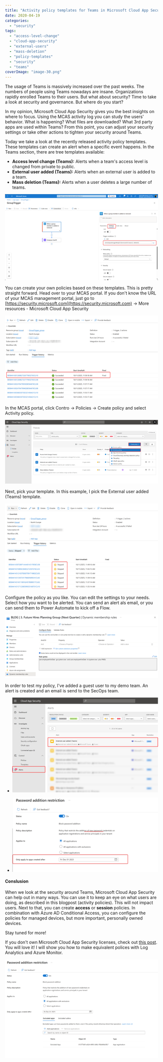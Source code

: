 ```yaml
---
title: "Activity policy templates for Teams in Microsoft Cloud App Security"
date: 2020-04-19
categories: 
  - "security"
tags: 
  - "access-level-change"
  - "cloud-app-security"
  - "external-users"
  - "mass-deletion"
  - "policy-templates"
  - "security"
  - "teams"
coverImage: "image-30.png"
---
```


The usage of Teams is massively increased over the past weeks. The numbers of people using Teams nowadays are insane. Organizations rapidly enrolled Teams to their users. But what about security? Time to take a look at security and governance. But where do you start?

In my opinion, Microsoft Cloud App Security gives you the best insights on where to focus. Using the MCAS activity log you can study the users' behavior. What is happening? What files are downloaded? What 3rd party apps are used within Teams? From this point, you can adjust your security settings or take other actions to tighten your security around Teams.

Today we take a look at the recently released activity policy templates. These templates can create an alert when a specific event happens. In the Teams section, there are tree templates available:

- **Access level change (Teams):** Alerts when a team's access level is changed from private to public.
- **External user added (Teams):** Alerts when an external user is added to a team.
- **Mass deletion (Teams):** Alerts when a user deletes a large number of teams.

![](/assets/images/image-30.png)

You can create your own policies based on these templates. This is pretty straight forward. Head over to your MCAS portal. If you don't know the URL of your MCAS management portal, just go to [https://security.microsoft.com](https://security.microsoft.com) -> More resources - Microsoft Cloud App Security

![](/assets/images/image-31.png)

In the MCAS portal, click Contro -> Policies -> Create policy and select Activity policy.

![](/assets/images/msedge_HnZEC246Dd.png)

Next, pick your template. In this example, I pick the External user added (Teams) template.

![](/assets/images/image-32.png)

Configure the policy as you like. You can edit the settings to your needs. Select how you want to be alerted. You can send an alert als email, or you can send them to Power Automate to kick off a Flow.

![](/assets/images/image-34.png)

In order to test my policy, I've added a guest user to my demo team. An alert is created and an email is send to the SecOps team.

- ![](/assets/images/msedge_KBKfZHDGLh.png)
    
- ![](/assets/images/image-37.png)
    

#### Conslusion

When we look at the security around Teams, Microsoft Cloud App Security can help out in many ways. You can use it to keep an eye on what users are doing, as described in this blogpost (activity policies). This will not impact users. Next to that, you can create **access** or **session** policies. In combination with Azure AD Conditional Access, you can configure the policies for managed devices, but more important, personally owned devices.

Stay tuned for more!

If you don't own Microsoft Cloud App Security licenses, check out [this post](https://janbakker.tech/2020/04/26/how-to-keep-an-eye-on-your-teams-with-log-analytics-and-azure-monitor/). You will love it! I will show you how to make equivalent polices with Log Analytics and Azure Monitor.

[![](/assets/images/image-47.png)](https://janbakker.tech/2020/04/26/how-to-keep-an-eye-on-your-teams-with-log-analytics-and-azure-monitor/)
